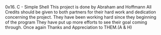 0x16. C - Simple Shell
This project is done by Abraham and Hoffmann
All Credits should be given to both partners for
their hard work and dedication concerning the project.
They have been working hard since they beginning of the  program
They have put up more efforts to see their goal coming through.
Once again Thanks and Appreciation to THEM.(A & H)
